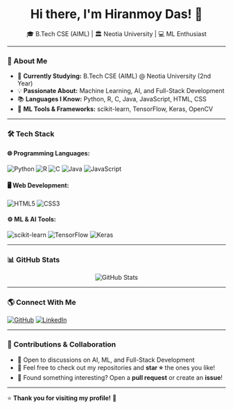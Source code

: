 <h1 align="center">Hi there, I'm Hiranmoy Das! 👋</h1>

<p align="center">
  🎓 B.Tech CSE (AIML) | 🏛️ Neotia University | 💻 ML Enthusiast
</p>

---

### 🚀 About Me
- 🔭 **Currently Studying:** B.Tech CSE (AIML) @ Neotia University (2nd Year)
- 💡 **Passionate About:** Machine Learning, AI, and Full-Stack Development
- 📚 **Languages I Know:** Python, R, C, Java, JavaScript, HTML, CSS
- 🤖 **ML Tools & Frameworks:** scikit-learn, TensorFlow, Keras, OpenCV

---

### 🛠️ Tech Stack

#### 🌐 Programming Languages:
![Python](https://img.shields.io/badge/Python-3776AB?style=for-the-badge&logo=python&logoColor=white)
![R](https://img.shields.io/badge/R-276DC3?style=for-the-badge&logo=r&logoColor=white)
![C](https://img.shields.io/badge/C-00599C?style=for-the-badge&logo=c&logoColor=white)
![Java](https://img.shields.io/badge/Java-ED8B00?style=for-the-badge&logo=java&logoColor=white)
![JavaScript](https://img.shields.io/badge/JavaScript-F7DF1E?style=for-the-badge&logo=javascript&logoColor=black)

#### 🖥️ Web Development:
![HTML5](https://img.shields.io/badge/HTML5-E34F26?style=for-the-badge&logo=html5&logoColor=white)
![CSS3](https://img.shields.io/badge/CSS3-1572B6?style=for-the-badge&logo=css3&logoColor=white)

#### ⚙️ ML & AI Tools:
![scikit-learn](https://img.shields.io/badge/scikit--learn-F7931E?style=for-the-badge&logo=scikit-learn&logoColor=white)
![TensorFlow](https://img.shields.io/badge/TensorFlow-FF6F00?style=for-the-badge&logo=tensorflow&logoColor=white)
![Keras](https://img.shields.io/badge/Keras-D00000?style=for-the-badge&logo=keras&logoColor=white)

---

### 📊 GitHub Stats

<p align="center">
  <img src="https://github-readme-stats.vercel.app/api?username=your-github-username&show_icons=true&theme=radical" alt="GitHub Stats"/>
</p>

---

### 🌎 Connect With Me

[![GitHub](https://img.shields.io/badge/GitHub-181717?style=for-the-badge&logo=github&logoColor=white)](https://github.com/hiranmoy-das)
[![LinkedIn](https://img.shields.io/badge/LinkedIn-0077B5?style=for-the-badge&logo=linkedin&logoColor=white)](www.linkedin.com/in/hiranmoy-das-729b3a299)

---

### 🤝 Contributions & Collaboration

- 💬 Open to discussions on AI, ML, and Full-Stack Development
- 📌 Feel free to check out my repositories and **star ⭐** the ones you like!
- 🔗 Found something interesting? Open a **pull request** or create an **issue**!

---

⭐️ **Thank you for visiting my profile!** 🚀

